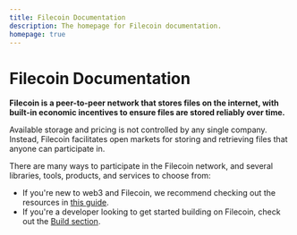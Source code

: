 ```yaml
---
title: Filecoin Documentation
description: The homepage for Filecoin documentation.
homepage: true
---
```


# Filecoin Documentation

**Filecoin is a peer-to-peer network that stores files on the internet, with built-in economic incentives to ensure files are stored reliably over time.**

Available storage and pricing is not controlled by any single company. Instead, Filecoin facilitates open markets for storing and retrieving files that anyone can participate in.

There are many ways to participate in the Filecoin network, and several libraries, tools, products, and services to choose from:

- If you're new to web3 and Filecoin, we recommend checking out the resources in [this guide](./introduction/new-to-web3.md).
- If you're a developer looking to get started building on Filecoin, check out the [Build section](./build/README.md).
